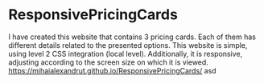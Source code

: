 # ResponsivePricingCards
I have created this website that contains 3 pricing cards. Each of them has different details related to the presented options. This website is simple, using level 2 CSS integration (local level). Additionally, it is responsive, adjusting according to the screen size on which it is viewed.
https://mihaialexandrut.github.io/ResponsivePricingCards/
asd
